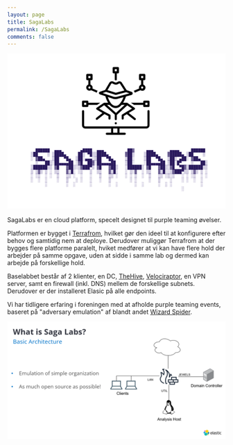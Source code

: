 ```yaml
---
layout: page
title: SagaLabs
permalink: /SagaLabs
comments: false
---
```


![SagaLabs](/assets/images/sagalabs.png "SagaLabs")

SagaLabs er en cloud platform, specelt designet til purple teaming øvelser.

Platformen er bygget i [Terrafrom](https://www.terraform.io/), hvilket gør den ideel til at konfigurere efter behov og samtidig nem at deploye.
Derudover muliggør Terrafrom at der bygges flere platforme paralelt, hviket medfører at vi kan have flere hold der arbejder på samme opgave, uden at sidde i samme lab og dermed kan arbejde på forskellige hold.

Baselabbet består af 2 klienter, en DC, [TheHive](https://github.com/TheHive-Project/TheHive), [Velociraptor](https://github.com/Velocidex/velociraptor), en VPN server, samt en firewall (inkl. DNS) mellem de forskellige subnets.
Derudover er der installeret Elasic på alle endpoints.

Vi har tidligere erfaring i foreningen med at afholde purple teaming events, baseret på "adversary emulation" af blandt andet [Wizard Spider](https://attack.mitre.org/groups/G0102/).


![SagaLabs](/assets/images/sagalabs1.png "SagaLabs")

